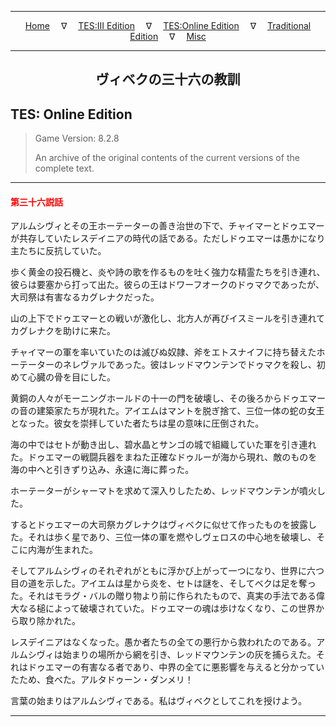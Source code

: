 
---

<!-- Jekyll Page Links -->

<center>
<a href="../../../../index.html">Home</a>
&emsp;&nabla;&emsp;
<a href="../../../index-tes3.html">TES:III Edition</a>
&emsp;&nabla;&emsp;
<a href="../../../index-teso.html">TES:Online Edition</a>
&emsp;&nabla;&emsp;
<a href="../../../index-traditional.html">Traditional Edition</a>
&emsp;&nabla;&emsp;
<a href="../../../index-misc.html">Misc</a>
</center>

<!-- Markdown Body Below: -->

---

<center>
<h2><span style="font-family:Georgia">ヴィベクの三十六の教訓</span></h2>
</center>

## TES: Online Edition

> Game Version: 8.2.8
>
> An archive of the original contents of the current versions of the complete text.

---

#### <span style="color:red">第三十六説話</span>

アルムシヴィとその王ホーテーターの善き治世の下で、チャイマーとドゥエマーが共存していたレスデイニアの時代の話である。ただしドゥエマーは愚かになり主たちに反抗していた。

歩く黄金の投石機と、炎や詩の歌を作るものを吐く強力な精霊たちを引き連れ、彼らは要塞から打って出た。彼らの王はドワーフオークのドゥマクであったが、大司祭は有害なるカグレナクだった。

山の上下でドゥエマーとの戦いが激化し、北方人が再びイスミールを引き連れてカグレナクを助けに来た。

チャイマーの軍を率いていたのは滅びぬ奴隷、斧をエトスナイフに持ち替えたホーテーターのネレヴァルであった。彼はレッドマウンテンでドゥマクを殺し、初めて心臓の骨を目にした。

黄銅の人々がモーニングホールドの十一の門を破壊し、その後ろからドゥエマーの音の建築家たちが現れた。アイエムはマントを脱ぎ捨て、三位一体の蛇の女王となった。彼女を崇拝していた者たちは星の意味に圧倒された。

海の中ではセトが動き出し、碧水晶とサンゴの城で組織していた軍を引き連れた。ドゥエマーの戦闘兵器をまねた正確なドゥルーが海から現れ、敵のものを海の中へと引きずり込み、永遠に海に葬った。

ホーテーターがシャーマトを求めて深入りしたため、レッドマウンテンが噴火した。

するとドゥエマーの大司祭カグレナクはヴィベクに似せて作ったものを披露した。それは歩く星であり、三位一体の軍を燃やしヴェロスの中心地を破壊し、そこに内海が生まれた。

そしてアルムシヴィのそれぞれがともに浮かび上がって一つになり、世界に六つ目の道を示した。アイエムは星から炎を、セトは謎を、そしてベクは足を奪った。それはモラグ・バルの贈り物より前に作られたもので、真実の手法である偉大なる槌によって破壊されていた。ドゥエマーの魂は歩けなくなり、この世界から取り除かれた。

レスデイニアはなくなった。愚か者たちの全ての悪行から救われたのである。アルムシヴィは始まりの場所から網を引き、レッドマウンテンの灰を捕らえた。それはドゥエマーの有害なる者であり、中界の全てに悪影響を与えると分かっていたため、食べた。アルタドゥーン・ダンメリ！

言葉の始まりはアルムシヴィである。私はヴィベクとしてこれを授けよう。

---
